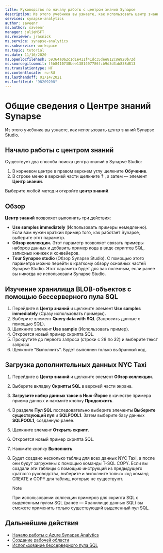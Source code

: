 ```yaml
---
title: Руководство по началу работы с центром знаний Synapse
description: Из этого учебника вы узнаете, как использовать центр знаний Synapse.
services: synapse-analytics
author: saveenr
ms.author: saveenr
manager: julieMSFT
ms.reviewer: jrasnick
ms.service: synapse-analytics
ms.subservice: workspace
ms.topic: tutorial
ms.date: 11/16/2020
ms.openlocfilehash: 59364a0a2c1d1e411f41dc35dee812c8e920b72d
ms.sourcegitcommit: f5b8410738bee1381407786fcb9d3d3ab838d813
ms.translationtype: HT
ms.contentlocale: ru-RU
ms.lasthandoff: 01/14/2021
ms.locfileid: "98209208"
---
```

# <a name="explore-the-synapse-knowledge-center"></a>Общие сведения о Центре знаний Synapse

Из этого учебника вы узнаете, как использовать центр знаний Synapse Studio.

## <a name="getting-to-the-knowledge-center"></a>Начало работы с центром знаний

Существует два способа поиска центра знаний в Synapse Studio:

  1. В корневом центре в правом верхнем углу щелкните **Обучение**.
  2. В строке меню в верхней части щелкните **?** , а затем — элемент **Центр знаний**.

Выберите любой метод и откройте **центр знаний**.

## <a name="overview"></a>Обзор

**Центр знаний** позволяет выполнить три действия:
* **Use samples immediately** (Использовать примеры немедленно). Если вам нужен краткий пример того, как работает Synapse, выберите этот параметр.
* **Обзор коллекции.** Этот параметр позволяет связать примеры наборов данных и добавить пример кода в виде скриптов SQL, записных книжек и конвейеров.
* **Tour Synapse studio** (Обзор Synapse Studio). С помощью этого параметра можно перейти к краткому обзору основных частей Synapse Studio. Этот параметр будет для вас полезным, если ранее вы никогда не использовали Synapse Studio.

## <a name="exploring-blob-storage-with-serverless-sql-pool"></a>Изучение хранилища BLOB-объектов с помощью бессерверного пула SQL

1. Перейдите в **Центр знаний** и щелкните элемент **Use samples immediately** (Сразу использовать примеры).
1. Выберите элемент **Query data with SQL** (Запросить данные с помощью SQL).
1. Щелкните элемент **Use sample** (Использовать пример).
1. Откроется новый пример скрипта SQL.
1. Прокрутите до первого запроса (строки с 28 по 32) и выберите текст запроса.
1. Щелкните "Выполнить". Будет выполнен только выбранный код.

## <a name="loading-more-nyc-taxi-data"></a>Загрузка дополнительных данных NYC Taxi
1. Перейдите в **Центр знаний** и щелкните элемент **Обзор коллекции**.
1. Выберите вкладку **Скрипты SQL** в верхней части экрана.
1. **Загрузите набор данных такси в Нью-Йорке** в качестве примера приема данных и нажмите кнопку **Продолжить**.
1. В разделе **Пул SQL** последовательно выберите элементы **Выберите существующий пул** и **SQLPOOL1**. Затем выберите базу данных **SQLPOOL1**, созданную ранее.
1. Щелкните элемент **Открыть скрипт**.
1. Откроется новый пример скрипта SQL.
1. Нажмите кнопку **Выполнить**
1. Будет создано несколько таблиц для всех данных NYC Taxi, а после они будут загружены с помощью команды T-SQL COPY. Если вы создали эти таблицы с помощью инструкций из предыдущего краткого руководства, выберите и выполните только код команд CREATE и COPY для таблиц, которые не существуют.

    > [!NOTE] 
    > При использовании коллекции примеров для скрипта SQL с выделенным пулом SQL (ранее — Хранилище данных SQL) вы сможете применить только существующий выделенный пул SQL.

## <a name="next-steps"></a>Дальнейшие действия

* [Начало работы с Azure Synapse Analytics](get-started.md)
* [Создание рабочей области](quickstart-create-workspace.md)
* [Использование бессерверного пула SQL](quickstart-sql-on-demand.md)
